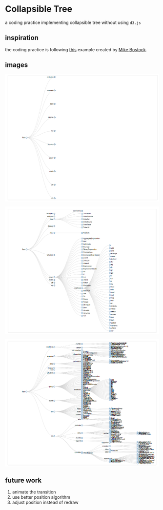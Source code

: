 # Collapsible Tree

a coding practice implementing collapsible tree without using `d3.js`

## inspiration

the coding practice is following [this](https://bl.ocks.org/mbostock/4339083) example created by [Mike Bostock](https://bost.ocks.org/mike/). 

## images

![collapsed tree](./img/collapsed.png)

![partially expanded tree](./img/partially-expanded.png)

![fully expanded tree](./img/fully-expanded.png)

## future work

1. animate the transition
2. use better position algorithm
3. adjust position instead of redraw